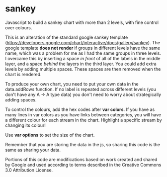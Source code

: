 # sankey
Javascript to build a sankey chart with more than 2 levels, with fine control over colours. 
  
This is an alteration of the standard google sankey template (https://developers.google.com/chart/interactive/docs/gallery/sankey). The google template **does not render** if groups in different levels have the same name, which was a problem for me as I had the same groups in three levels. I overcame this by inserting a space *in front* of all of the labels in the middle layer, and a space *behind* the layers in the third layer. You could add extra levels by adding multiple spaces. These spaces are then removed when the chart is rendered.
  
 To produce your own chart, you need to put your own data in the data.addRows function. If no label is repeated across different levels (you don't have any A -> A type data) you don't need to worry about strategically adding spaces.
 
 To control the colours, add the hex codes after **var colors**. If you have as many lines in var colors as you have links between categories, you will have a different colour for each stream in the chart. Highlight a specific stream by changing its colour! 
 
 Use **var options** to set the size of the chart. 
 
 Remember that you are storing the data in the js, so sharing this code is the same as sharing your data. 
 
 Portions of this code are modifications based on work created and shared by Google and used according to terms described in the Creative Commons 3.0 Attribution License.
